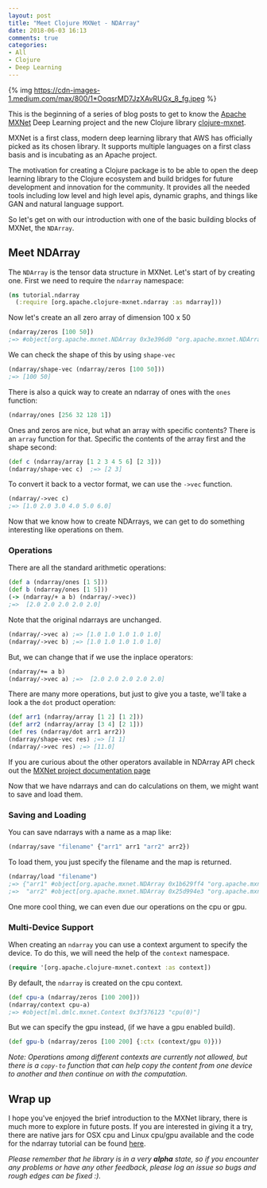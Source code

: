 ```yaml
---
layout: post
title: "Meet Clojure MXNet - NDArray"
date: 2018-06-03 16:13
comments: true
categories:
- All
- Clojure
- Deep Learning
---
```


{% img https://cdn-images-1.medium.com/max/800/1*OoqsrMD7JzXAvRUGx_8_fg.jpeg %}

This is the beginning of a series of blog posts to get to know the [Apache MXNet](https://mxnet.apache.org/) Deep Learning project and the new Clojure library [clojure-mxnet](https://github.com/gigasquid/clojure-mxnet).

MXNet is a first class, modern deep learning library that AWS has officially picked as its chosen library. It supports multiple languages on a first class basis and is incubating as an Apache project.

The motivation for creating a Clojure package is to be able to open the deep learning library to the Clojure ecosystem and build bridges for future development and innovation for the community. It provides all the needed tools including low level and high level apis, dynamic graphs, and things like GAN and natural language support.

So let's get on with our introduction with one of the basic building blocks of MXNet, the `NDArray`.

## Meet NDArray

The `NDArray` is the tensor data structure in MXNet. Let's start of by creating one. First we need to require the `ndarray` namespace:

```clojure
(ns tutorial.ndarray
  (:require [org.apache.clojure-mxnet.ndarray :as ndarray]))
```

Now let's create an all zero array of dimension 100 x 50

```clojure
(ndarray/zeros [100 50])
;=> #object[org.apache.mxnet.NDArray 0x3e396d0 "org.apache.mxnet.NDArray@aeea40b6"]
```

We can check the shape of this by using `shape-vec`

```clojure
(ndarray/shape-vec (ndarray/zeros [100 50]))
;=> [100 50]
```

There is also a quick way to create an ndarray of ones with the `ones` function:

```clojure
(ndarray/ones [256 32 128 1])
```

Ones and zeros are nice, but what an array with specific contents? There is an `array` function for that. Specific the contents of the array first and the shape second:

```clojure
(def c (ndarray/array [1 2 3 4 5 6] [2 3]))
(ndarray/shape-vec c)  ;=> [2 3]
```

To convert it back to a vector format, we can use the `->vec` function.

```clojure
(ndarray/->vec c)
;=> [1.0 2.0 3.0 4.0 5.0 6.0]
```

Now that we know how to create NDArrays, we can get to do something interesting like operations on them.

### Operations

There are all the standard arithmetic operations:

```clojure
(def a (ndarray/ones [1 5]))
(def b (ndarray/ones [1 5]))
(-> (ndarray/+ a b) (ndarray/->vec))
;=>  [2.0 2.0 2.0 2.0 2.0]
```

Note that the original ndarrays are unchanged.

```clojure
(ndarray/->vec a) ;=> [1.0 1.0 1.0 1.0 1.0]
(ndarray/->vec b) ;=> [1.0 1.0 1.0 1.0 1.0]
```

But, we can change that if we use the inplace operators:

```clojure
(ndarray/+= a b)
(ndarray/->vec a) ;=>  [2.0 2.0 2.0 2.0 2.0]
```

There are many more operations, but just to give you a taste, we'll take a look a the `dot` product operation:

```clojure
(def arr1 (ndarray/array [1 2] [1 2]))
(def arr2 (ndarray/array [3 4] [2 1]))
(def res (ndarray/dot arr1 arr2))
(ndarray/shape-vec res) ;=> [1 1]
(ndarray/->vec res) ;=> [11.0]
```

If you are curious about the other operators available in NDArray API check out the [MXNet project documentation page](https://mxnet.incubator.apache.org/api/python/ndarray/ndarray.html)

Now that we have ndarrays and can do calculations on them, we might want to save and load them.

### Saving and Loading

You can save ndarrays with a name as a map like:

```clojure
(ndarray/save "filename" {"arr1" arr1 "arr2" arr2})
```

To load them, you just specify the filename and the map is returned.

```clojure
(ndarray/load "filename")
;=> {"arr1" #object[org.apache.mxnet.NDArray 0x1b629ff4 "org.apache.mxnet.NDArray@63da08cb"]
;=>  "arr2" #object[org.apache.mxnet.NDArray 0x25d994e3 "org.apache.mxnet.NDArray@5bbaf2c3"]}
```

One more cool thing, we can even due our operations on the cpu or gpu.

### Multi-Device Support

When creating an `ndarray` you can use a context argument to specify the device. To do this, we will need the help of the `context` namespace.

```clojure
(require '[org.apache.clojure-mxnet.context :as context])
```

By default, the `ndarray` is created on the cpu context.

```clojure
(def cpu-a (ndarray/zeros [100 200]))
(ndarray/context cpu-a)
;=> #object[ml.dmlc.mxnet.Context 0x3f376123 "cpu(0)"]
```

But we can specify the gpu instead, (if we have a gpu enabled build).

```clojure
(def gpu-b (ndarray/zeros [100 200] {:ctx (context/gpu 0)}))
```

_Note: Operations among different contexts are currently not allowed, but there is a `copy-to` function that can help copy the content from one device to another and then continue on with the computation._


## Wrap up

I hope you've enjoyed the brief introduction to the MXNet library, there is much more to explore in future posts. If you are interested in giving it a try, there are native jars for OSX cpu and Linux cpu/gpu available and the code for the ndarray tutorial can be found [here](https://github.com/gigasquid/clojure-mxnet/blob/master/examples/tutorial/src/tutorial/ndarray.clj).

_Please remember that he library is in a very **alpha** state, so if you encounter any problems or have any other feedback, please log an issue so bugs and rough edges can be fixed :)._

